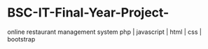 # BSC-IT-Final-Year-Project-
online restaurant management system
php | javascript | html | css | bootstrap
